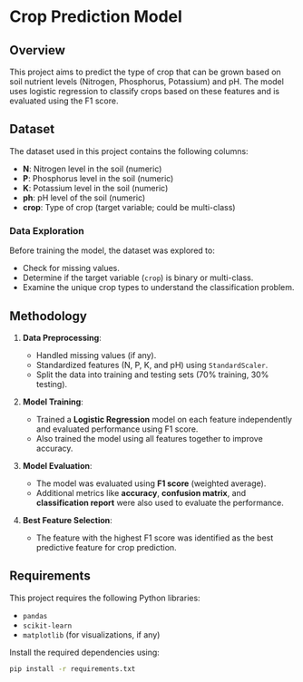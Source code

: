 # Crop Prediction Model

## Overview
This project aims to predict the type of crop that can be grown based on soil nutrient levels (Nitrogen, Phosphorus, Potassium) and pH. The model uses logistic regression to classify crops based on these features and is evaluated using the F1 score.

## Dataset
The dataset used in this project contains the following columns:
- **N**: Nitrogen level in the soil (numeric)
- **P**: Phosphorus level in the soil (numeric)
- **K**: Potassium level in the soil (numeric)
- **ph**: pH level of the soil (numeric)
- **crop**: Type of crop (target variable; could be multi-class)

### Data Exploration
Before training the model, the dataset was explored to:
- Check for missing values.
- Determine if the target variable (`crop`) is binary or multi-class.
- Examine the unique crop types to understand the classification problem.

## Methodology
1. **Data Preprocessing**:
   - Handled missing values (if any).
   - Standardized features (N, P, K, and pH) using `StandardScaler`.
   - Split the data into training and testing sets (70% training, 30% testing).
   
2. **Model Training**:
   - Trained a **Logistic Regression** model on each feature independently and evaluated performance using F1 score.
   - Also trained the model using all features together to improve accuracy.

3. **Model Evaluation**:
   - The model was evaluated using **F1 score** (weighted average).
   - Additional metrics like **accuracy**, **confusion matrix**, and **classification report** were also used to evaluate the performance.

4. **Best Feature Selection**:
   - The feature with the highest F1 score was identified as the best predictive feature for crop prediction.

## Requirements
This project requires the following Python libraries:
- `pandas`
- `scikit-learn`
- `matplotlib` (for visualizations, if any)

Install the required dependencies using:
```bash
pip install -r requirements.txt
